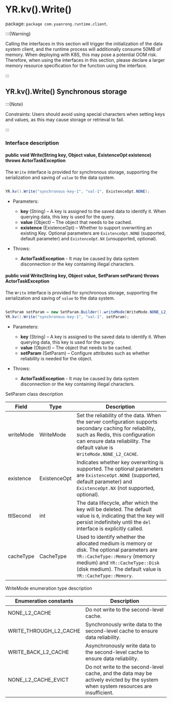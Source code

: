 # YR.kv().Write()

package: `package com.yuanrong.runtime.client`.

:::{Warning}

Calling the interfaces in this section will trigger the initialization of the data system client, and the runtime process will additionally consume 50MB of memory. When deploying with K8S, this may pose a potential OOM risk. Therefore, when using the interfaces in this section, please declare a larger memory resource specification for the function using the interface.

:::

## YR.kv().Write() Synchronous storage

:::{Note}

Constraints: Users should avoid using special characters when setting keys and values, as this may cause storage or retrieval to fail.

:::

### Interface description

#### public void Write(String key, Object value, ExistenceOpt existence) throws ActorTaskException

The `Write` interface is provided for synchronous storage, supporting the serialization and saving of `value` to the data system.

```java

YR.kv().Write("synchronous-key-1", "val-1", ExistenceOpt.NONE);
```

- Parameters:

   - **key** (String) – A key is assigned to the saved data to identify it. When querying data, this key is used for the query.
   - **value** (Object) – The object that needs to be cached.
   - **existence** (ExistenceOpt) – Whether to support overwriting an existing Key. Optional parameters are ``ExistenceOpt.NONE`` (supported, default parameter) and ``ExistenceOpt.NX`` (unsupported, optional).

- Throws:

   - **ActorTaskException** - It may be caused by data system disconnection or the key containing illegal characters.

#### public void Write(String key, Object value, SetParam setParam) throws ActorTaskException

The `Write` interface is provided for synchronous storage, supporting the serialization and saving of `value` to the data system.

```java

SetParam setParam = new SetParam.Builder().writeMode(WriteMode.NONE_L2_CACHE_EVICT).build();
YR.kv().Write("synchronous-key-1", "val-1", setParam);
```

- Parameters:

   - **key** (String) – A key is assigned to the saved data to identify it. When querying data, this key is used for the query.
   - **value** (Object) – The object that needs to be cached.
   - **setParam** (SetParam) – Configure attributes such as whether reliability is needed for the object.

- Throws:

   - **ActorTaskException** - It may be caused by data system disconnection or the key containing illegal characters.

SetParam class description

| Field      | Type         | Description                                                         |
| --------- | ------------ | ------------------------------------------------------------ |
| writeMode | WriteMode    | Set the reliability of the data. When the server configuration supports secondary caching for reliability, such as Redis, this configuration can ensure data reliability. The default value is ``WriteMode.NONE_L2_CACHE``. |
| existence | ExistenceOpt | Indicates whether key overwriting is supported. The optional parameters are `ExistenceOpt.NONE` (supported, default parameter) and `ExistenceOpt.NX` (not supported, optional). |
| ttlSecond | int          | The data lifecycle, after which the key will be deleted. The default value is ``0``, indicating that the key will persist indefinitely until the `del` interface is explicitly called. |
| cacheType | CacheType    | Used to identify whether the allocated medium is memory or disk. The optional parameters are `YR::CacheType::Memory` (memory medium) and `YR::CacheType::Disk` (disk medium). The default value is `YR::CacheType::Memory`. |

WriteMode enumeration type description

| Enumeration constants               | Description                                                     |
| ---------------------- | -------------------------------------------------------- |
| NONE_L2_CACHE          | Do not write to the second-level cache.                                         |
| WRITE_THROUGH_L2_CACHE | Synchronously write data to the second-level cache to ensure data reliability.                   |
| WRITE_BACK_L2_CACHE    | Asynchronously write data to the second-level cache to ensure data reliability.                   |
| NONE_L2_CACHE_EVICT    | Do not write to the second-level cache, and the data may be actively evicted by the system when system resources are insufficient. |